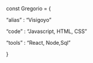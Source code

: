 const Gregorio = {

  “alias” : “Visigoyo”  
  
  “code” : “Javascript, HTML, CSS”
  
  “tools” : “React, Node,Sql”
  
 }
 
<!---
gvisiedo/gvisiedo is a ✨ special ✨ repository because its `README.md` (this file) appears on your GitHub profile.
You can click the Preview link to take a look at your changes.
--->
